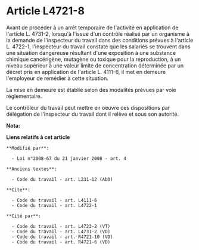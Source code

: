# Article L4721-8

Avant de procéder à un arrêt temporaire de l'activité en application de l'article L. 4731-2, lorsqu'à l'issue d'un contrôle
réalisé par un organisme à la demande de l'inspecteur du travail dans des conditions prévues à l'article L. 4722-1,
l'inspecteur du travail constate que les salariés se trouvent dans une situation dangereuse résultant d'une exposition à une
substance chimique cancérigène, mutagène ou toxique pour la reproduction, à un niveau supérieur à une valeur limite de
concentration déterminée par un décret pris en application de l'article L. 4111-6, il met en demeure l'employeur de remédier
à cette situation. 

La mise en demeure est établie selon des modalités prévues par voie réglementaire. 

Le contrôleur du travail peut mettre en oeuvre ces dispositions par délégation de l'inspecteur du travail dont il relève et
sous son autorité.

**Nota:**



**Liens relatifs à cet article**

	**Modifié par**:

	  - Loi n°2008-67 du 21 janvier 2008 - art. 4

	**Anciens textes**:

	  - Code du travail - art. L231-12 (AbD)

	**Cite**:

	  - Code du travail - art. L4111-6
	  - Code du travail - art. L4722-1

	**Cité par**:

	  - Code du travail - art. L4723-2 (VT)
	  - Code du travail - art. L4731-2 (VD)
	  - Code du travail - art. R4721-10 (VD)
	  - Code du travail - art. R4721-6 (VD)
